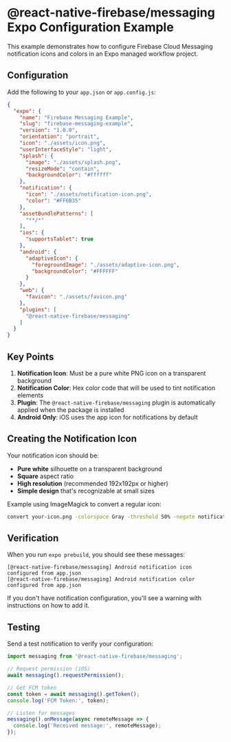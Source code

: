 # @react-native-firebase/messaging Expo Configuration Example

This example demonstrates how to configure Firebase Cloud Messaging notification icons and colors in an Expo managed workflow project.

## Configuration

Add the following to your `app.json` or `app.config.js`:

```json
{
  "expo": {
    "name": "Firebase Messaging Example",
    "slug": "firebase-messaging-example",
    "version": "1.0.0",
    "orientation": "portrait",
    "icon": "./assets/icon.png",
    "userInterfaceStyle": "light",
    "splash": {
      "image": "./assets/splash.png",
      "resizeMode": "contain",
      "backgroundColor": "#ffffff"
    },
    "notification": {
      "icon": "./assets/notification-icon.png",
      "color": "#FF6B35"
    },
    "assetBundlePatterns": [
      "**/*"
    ],
    "ios": {
      "supportsTablet": true
    },
    "android": {
      "adaptiveIcon": {
        "foregroundImage": "./assets/adaptive-icon.png",
        "backgroundColor": "#FFFFFF"
      }
    },
    "web": {
      "favicon": "./assets/favicon.png"
    },
    "plugins": [
      "@react-native-firebase/messaging"
    ]
  }
}
```

## Key Points

1. **Notification Icon**: Must be a pure white PNG icon on a transparent background
2. **Notification Color**: Hex color code that will be used to tint notification elements
3. **Plugin**: The `@react-native-firebase/messaging` plugin is automatically applied when the package is installed
4. **Android Only**: iOS uses the app icon for notifications by default

## Creating the Notification Icon

Your notification icon should be:
- **Pure white** silhouette on a transparent background
- **Square** aspect ratio
- **High resolution** (recommended 192x192px or higher)
- **Simple design** that's recognizable at small sizes

Example using ImageMagick to convert a regular icon:
```bash
convert your-icon.png -colorspace Gray -threshold 50% -negate notification-icon.png
```

## Verification

When you run `expo prebuild`, you should see these messages:
```
[@react-native-firebase/messaging] Android notification icon configured from app.json
[@react-native-firebase/messaging] Android notification color configured from app.json
```

If you don't have notification configuration, you'll see a warning with instructions on how to add it.

## Testing

Send a test notification to verify your configuration:
```javascript
import messaging from '@react-native-firebase/messaging';

// Request permission (iOS)
await messaging().requestPermission();

// Get FCM token
const token = await messaging().getToken();
console.log('FCM Token:', token);

// Listen for messages
messaging().onMessage(async remoteMessage => {
  console.log('Received message:', remoteMessage);
});
```
